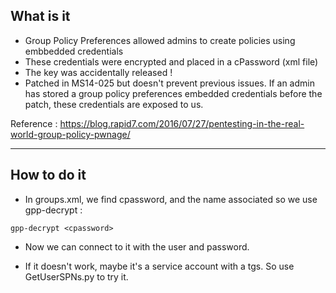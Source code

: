 ## What is it

- Group Policy Preferences allowed admins to create policies using embbedded credentials
- These credentials were encrypted and placed in a cPassword (xml file)
- The key was accidentally released !
- Patched in MS14-025 but doesn't prevent previous issues. If an admin has stored a group policy preferences embedded credentials before the patch, these credentials are exposed to us.


Reference : https://blog.rapid7.com/2016/07/27/pentesting-in-the-real-world-group-policy-pwnage/

---

## How to do it 

- In groups.xml, we find cpassword, and the name associated so we use gpp-decrypt :

`gpp-decrypt <cpassword>`

- Now we can connect to it with the user and password.

- If it doesn't work, maybe it's a service account with a tgs. So use GetUserSPNs.py to try it.



